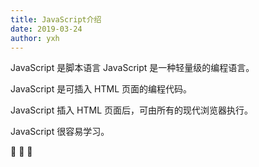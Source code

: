 ```yaml
---
title: JavaScript介绍
date: 2019-03-24
author: yxh 
---
```


JavaScript 是脚本语言
JavaScript 是一种轻量级的编程语言。

JavaScript 是可插入 HTML 页面的编程代码。

JavaScript 插入 HTML 页面后，可由所有的现代浏览器执行。

JavaScript 很容易学习。

:tada: :tada: :tada: